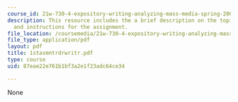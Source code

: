 ```yaml
---
course_id: 21w-730-4-expository-writing-analyzing-mass-media-spring-2001
description: This resource includes the a brief description on the topic Media Artifacts
  and instructions for the assignment.
file_location: /coursemedia/21w-730-4-expository-writing-analyzing-mass-media-spring-2001/87eae22e761b1bf3a2e1f23adc64ce34_1stasmntrdrwritr.pdf
file_type: application/pdf
layout: pdf
title: 1stasmntrdrwritr.pdf
type: course
uid: 87eae22e761b1bf3a2e1f23adc64ce34

---
```

None